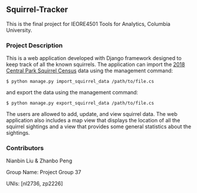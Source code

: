 ## Squirrel-Tracker

This is the final project for IEORE4501 Tools for Analytics, Columbia University.


### Project Description

This is a web application developed with Django framework designed to keep track of all the known squirrels. The application can import the [2018 Central Park Squirrel Census](https://data.cityofnewyork.us/api/views/vfnx-vebw/rows.csv) data using the management command:

```
$ python manage.py import_squirrel_data /path/to/file.cs
```

and export the data using the management command:

```
$ python manage.py export_squirrel_data /path/to/file.cs
```

The users are allowed to add, update, and view squirrel data. The web application also includes a map view that displays the location of all the squirrel sightings and a view that provides some general statistics about the sightings.
 

### Contributors

Nianbin Liu & Zhanbo Peng

Group Name: Project Group 37

UNIs: [nl2736, zp2226]

